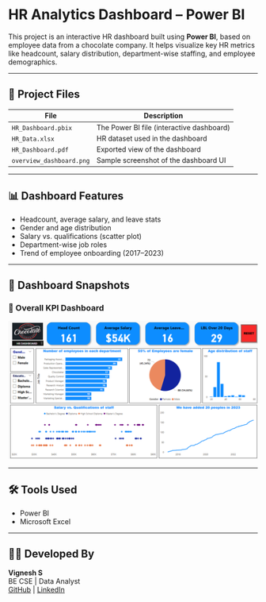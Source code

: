 # HR Analytics Dashboard – Power BI

This project is an interactive HR dashboard built using **Power BI**, based on employee data from a chocolate company. It helps visualize key HR metrics like headcount, salary distribution, department-wise staffing, and employee demographics.

---

## 📁 Project Files

| File | Description |
|------|-------------|
| `HR_Dashboard.pbix` | The Power BI file (interactive dashboard) |
| `HR_Data.xlsx` | HR dataset used in the dashboard |
| `HR_Dashboard.pdf` | Exported view of the dashboard |
| `overview_dashboard.png` | Sample screenshot of the dashboard UI |

---

## 📊 Dashboard Features

- Headcount, average salary, and leave stats
- Gender and age distribution
- Salary vs. qualifications (scatter plot)
- Department-wise job roles
- Trend of employee onboarding (2017–2023)

---

## 📸 Dashboard Snapshots

### 🔹 Overall KPI Dashboard
![Dashboard Overview](https://github.com/Vigneshsaravanan12/HR-Analytics-Dashboard-Power-BI/blob/58ab3656744b3b67e2298e5b9ecf82b64dfd6d5c/overview_dashboard.png)


---

## 🛠️ Tools Used

- Power BI
- Microsoft Excel

---

## 👨‍💻 Developed By

**Vignesh S**  
BE CSE | Data Analyst  
[GitHub](https://github.com/Vigneshsaravanan12) | [LinkedIn](https://linkedin.com/in/vignesh-s-14273a334)
